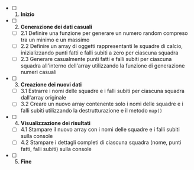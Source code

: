 - [ ] 1. **Inizio**
   
- [ ] 2. **Generazione dei dati casuali**
    - [ ] 2.1 Definire una funzione per generare un numero random compreso tra un minimo e un massimo
    - [ ] 2.2 Definire un array di oggetti rappresentanti le squadre di calcio, inizializzando punti fatti e falli subiti a zero per ciascuna squadra
    - [ ] 2.3 Generare casualmente punti fatti e falli subiti per ciascuna squadra all'interno dell'array utilizzando la funzione di generazione numeri casuali

- [ ] 3. **Creazione dei nuovi dati**
    - [ ] 3.1 Estrarre i nomi delle squadre e i falli subiti per ciascuna squadra dall'array originale
    - [ ] 3.2 Creare un nuovo array contenente solo i nomi delle squadre e i falli subiti utilizzando la destrutturazione e il metodo `map()`

- [ ] 4. **Visualizzazione dei risultati**
    - [ ] 4.1 Stampare il nuovo array con i nomi delle squadre e i falli subiti sulla console
    - [ ] 4.2 Stampare i dettagli completi di ciascuna squadra (nome, punti fatti, falli subiti) sulla console

- [ ] 5. **Fine**

